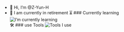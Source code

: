 - 👋 Hi, I’m @Z-Yun-H 
- 👀 I am currently in retirement
⏳ ### Currently learning  
![I’m currently learning](https://skillicons.dev/icons?i=nodejs,deno,typescript,rust,golang,electron,tauri,tailwind,vue,nuxt)  
🛠️ ### use Tools
![Tools I use](https://skillicons.dev/icons?i=vscode,vite,git,github,discord)
